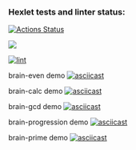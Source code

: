 ### Hexlet tests and linter status:
[![Actions Status](https://github.com/alex-vo/frontend-project-lvl1/workflows/hexlet-check/badge.svg)](https://github.com/alex-vo/frontend-project-lvl1/actions)

<a href="https://codeclimate.com/github/codeclimate/codeclimate/maintainability"><img src="https://api.codeclimate.com/v1/badges/a99a88d28ad37a79dbf6/maintainability" /></a>

[![lint](https://github.com/alex-vo/frontend-project-lvl1/actions/workflows/main.yml/badge.svg)](https://github.com/alex-vo/frontend-project-lvl1/actions/workflows/main.yml)

brain-even demo
[![asciicast](https://asciinema.org/a/YpRFZCwX7qD6LeGbjoGnKMXui.svg)](https://asciinema.org/a/YpRFZCwX7qD6LeGbjoGnKMXui)

brain-calc demo
[![asciicast](https://asciinema.org/a/435702.svg)](https://asciinema.org/a/435702)

brain-gcd demo
[![asciicast](https://asciinema.org/a/435709.svg)](https://asciinema.org/a/435709)

brain-progression demo
[![asciicast](https://asciinema.org/a/435711.svg)](https://asciinema.org/a/435711)

brain-prime demo
[![asciicast](https://asciinema.org/a/435715.svg)](https://asciinema.org/a/435715)
